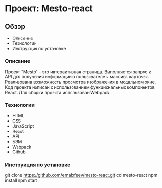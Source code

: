 # Проект: Mesto-react

## Обзор

* Описание
* Технологии
* Инструкция по установке

### Описание

Проект "Mesto" - это интерактивная страница. Выполняется запрос к API для получения информации о пользователе и массива карточек. Реализована возможность просмотра изображения в модальном окне. Код проекта написан с использованием функциональных компонентов React. Для сборки проекта использован Webpack.

### Технологии

* HTML
* CSS
* JavaScript
* React
* API
* БЭМ
* Webpack
* Github

### Инструкция по установке
git clone https://github.com/emalofeev/mesto-react.git
cd mesto-react
npm install
npm start
